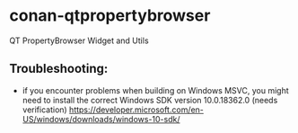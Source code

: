 # conan-qtpropertybrowser
QT PropertyBrowser Widget and Utils

Troubleshooting:
----------------

- if you encounter problems when building on Windows MSVC, you might need to install the correct Windows SDK version 10.0.18362.0 (needs verification)
  https://developer.microsoft.com/en-US/windows/downloads/windows-10-sdk/
